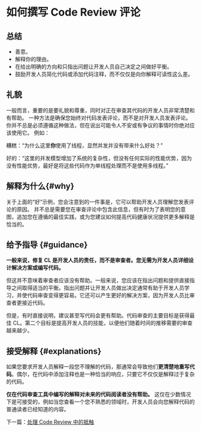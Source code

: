 # 如何撰写 Code Review 评论

## 总结

- 善意。
- 解释你的理由。
- 在给出明确的方向和只指出问题让开发人员自己决定之间做好平衡。
- 鼓励开发人员简化代码或添加代码注释，而不仅仅是向你解释可读性这么差。

## 礼貌

一般而言，重要的是要礼貌和尊重，同时对正在审查其代码的开发人员非常清楚和有帮助。 一种方法是确保您始终对代码发表评论，而不是对开发人员发表评论。 你并不总是必须遵循这种做法，但在说出可能令人不安或有争议的事情时你绝对应该使用它。 例如：

糟糕：“为什么这里**你**使用了线程，显然并发并没有带来什么好处？”

好的：“这里的并发模型增加了系统的复杂性，但没有任何实际的性能优势，因为没有性能优势，最好是将这些代码作为单线程处理而不是使用多线程。”

## 解释为什么{#why}

关于上面的“好”示例，您会注意到的一件事是，它可以帮助开发人员理解您发表评论的原因。 并不总是需要您在审查评论中包含此信息，但有时为了表明您的意图，追加您在遵循的最佳实践，或为您建议如何提高代码健康状况提供更多解释是恰当的。

## 给予指导 {#guidance}

**一般来说，修复 CL 是开发人员的责任，而不是审查者。您无需为开发人员详细设计解决方案或编写代码。**

但这并不意味着审查者应该没有帮助。一般来说，您应该在指出问题和提供直接指导之间取得适当的平衡。指出问题并让开发人员做出决定通常有助于开发人员学习，并使代码审查变得更容易。它还可以产生更好的解决方案，因为开发人员比审查者更接近代码。

但是，有时直接说明，建议甚至写代码会更有帮助。代码审查的主要目标是获得最佳 CL。第二个目标是提高开发人员的技能，以便他们随着时间的推移需要的审查越来越少。

## 接受解释 {#explanations}

如果您要求开发人员解释一段您不理解的代码，那通常会导致他们**更清楚地重写代码**。偶尔，在代码中添加注释也是一种恰当的响应，只要它不仅仅是解释过于复杂的代码。

**仅在代码审查工具中编写的解释对未来的代码阅读者没有帮助。** 这仅在少数情况下是可接受的，例如当您查看一个您不熟悉的领域时，开发人员会向您解释代码的普通读者已经知道的内容。

下一篇：[处理 Code Review 中的抵触](pushback.md)

